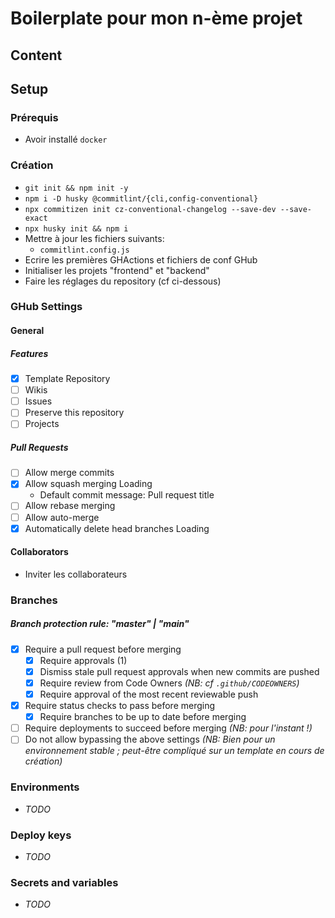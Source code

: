 # Boilerplate pour mon n-ème projet

## Content

## Setup

### Prérequis
- Avoir installé `docker`

### Création
- `git init && npm init -y`
- `npm i -D husky @commitlint/{cli,config-conventional}`
- `npx commitizen init cz-conventional-changelog --save-dev --save-exact`
- `npx husky init && npm i`
- Mettre à jour les fichiers suivants:
  - `commitlint.config.js`
- Ecrire les premières GHActions et fichiers de conf GHub
- Initialiser les projets "frontend" et "backend"
- Faire les réglages du repository (cf ci-dessous)

### GHub Settings

#### General

##### Features
- [x] Template Repository
- [ ] Wikis
- [ ] Issues
- [ ] Preserve this repository
- [ ] Projects

##### Pull Requests
- [ ] Allow merge commits
- [x] Allow squash merging Loading
  - Default commit message: Pull request title
- [ ] Allow rebase merging 
- [ ] Allow auto-merge 
- [x] Automatically delete head branches Loading

#### Collaborators
- Inviter les collaborateurs

### Branches

##### Branch protection rule: "master" | "main"
- [x] Require a pull request before merging
  - [x] Require approvals (1)
  - [x] Dismiss stale pull request approvals when new commits are pushed
  - [x] Require review from Code Owners _(NB: cf `.github/CODEOWNERS`)_
  - [x] Require approval of the most recent reviewable push
- [x] Require status checks to pass before merging
  - [x] Require branches to be up to date before merging
- [ ] Require deployments to succeed before merging _(NB: pour l'instant !)_
- [ ] Do not allow bypassing the above settings _(NB: Bien pour un environnement stable ; peut-être compliqué sur un template en cours de création)_

### Environments
- _TODO_

### Deploy keys
- _TODO_

### Secrets and variables
- _TODO_